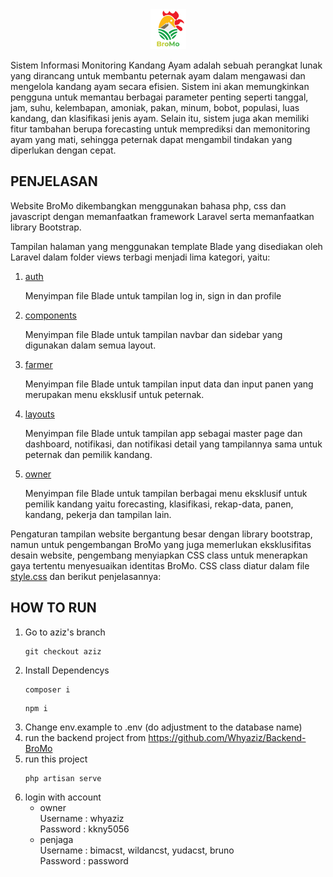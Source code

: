 <div align="center">
  <img src="https://github.com/senaajibayumurti/BroMo/blob/main/public/images/BroMo%20Logografi.png" alt="BroMo Logo"
      alt="BroMo Logo">
</div>

<p>
    Sistem Informasi Monitoring Kandang Ayam adalah sebuah perangkat lunak yang dirancang untuk membantu peternak ayam dalam mengawasi dan mengelola kandang ayam secara efisien. Sistem ini akan memungkinkan pengguna untuk memantau berbagai parameter penting seperti tanggal, jam, suhu, kelembapan, amoniak, pakan, minum, bobot, populasi, luas kandang, dan klasifikasi jenis ayam. Selain itu, sistem juga akan memiliki fitur tambahan berupa forecasting untuk memprediksi dan memonitoring ayam yang mati, sehingga peternak dapat mengambil tindakan yang diperlukan dengan cepat.
</p>

## PENJELASAN
Website BroMo dikembangkan menggunakan bahasa php, css dan javascript dengan memanfaatkan framework Laravel serta memanfaatkan library Bootstrap.

Tampilan halaman yang menggunakan template Blade yang disediakan oleh Laravel dalam folder views terbagi menjadi lima kategori, yaitu:
1. [auth](https://github.com/senaajibayumurti/BroMo/tree/main/resources/views/auth)
   <p>
       Menyimpan file Blade untuk tampilan log in, sign in dan profile
   </p>
3. [components](https://github.com/senaajibayumurti/BroMo/tree/main/resources/views/components)
   <p>
       Menyimpan file Blade untuk tampilan navbar dan sidebar yang digunakan dalam semua layout.
   </p>
5. [farmer](https://github.com/senaajibayumurti/BroMo/tree/main/resources/views/farmer)
   <p>
       Menyimpan file Blade untuk tampilan input data dan input panen yang merupakan menu eksklusif untuk peternak.
   </p>
7. [layouts](https://github.com/senaajibayumurti/BroMo/tree/main/resources/views/layouts)
   <p>
       Menyimpan file Blade untuk tampilan app sebagai master page dan dashboard, notifikasi, dan notifikasi detail yang tampilannya sama untuk peternak dan pemilik kandang.
   </p>
9. [owner](https://github.com/senaajibayumurti/BroMo/tree/main/resources/views/owner)
   <p>
       Menyimpan file Blade untuk tampilan berbagai menu eksklusif untuk pemilik kandang yaitu forecasting, klasifikasi, rekap-data, panen, kandang, pekerja dan tampilan lain.
   </p>

Pengaturan tampilan website bergantung besar dengan library bootstrap, namun untuk pengembangan BroMo yang juga memerlukan eksklusifitas desain website, pengembang menyiapkan CSS class untuk menerapkan gaya tertentu menyesuaikan identitas BroMo. CSS class diatur dalam file [style.css]() dan berikut penjelasannya:



## HOW TO RUN
1. Go to aziz's branch
   ```
   git checkout aziz
   ```
3. Install Dependencys
   ```
   composer i
   ```
   ```
   npm i
   ```
3. Change env.example to .env (do adjustment to the database name)
4. run the backend project from https://github.com/Whyaziz/Backend-BroMo
5. run this project
   ```
   php artisan serve
   ```
6. login with account
   - owner <br>
     Username : whyaziz <br>
     Password : kkny5056 <br>
   - penjaga <br>
     Username : bimacst, wildancst, yudacst, bruno <br>
     Password : password <br>

